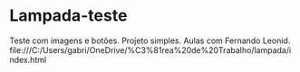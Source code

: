 # Lampada-teste
Teste com imagens e botões. Projeto simples. Aulas com Fernando Leonid.
file:///C:/Users/gabri/OneDrive/%C3%81rea%20de%20Trabalho/lampada/index.html
